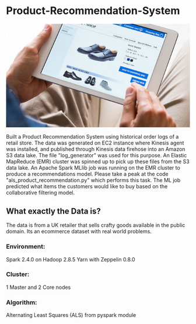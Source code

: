 # Product-Recommendation-System
![alt text](https://github.com/swarupmishal/Product-Recommendation-System/blob/main/extras/preview1529724459413.png)

Built a Product Recommendation System using historical order logs of a retail store. The data was generated on EC2 instance where Kinesis agent was installed, and published through Kinesis data firehose into an Amazon S3 data lake. The file "log_generator" was used for this purpose. An Elastic MapReduce (EMR) cluster was spinned up to pick up these files from the S3 data lake. An Apache Spark MLlib job was running on the EMR cluster to produce a recommendations model. Please take a peak at the code "als_product_recommendation.py" which performs this task. The ML job predicted what items the customers would like to buy based on the collaborative filtering model.

## What exactly the Data is?
The data is from a UK retailer that sells crafty goods available in the public domain. Its an ecommerce dataset with real world problems.

### Environment: 
Spark 2.4.0 on Hadoop 2.8.5 Yarn with Zeppelin 0.8.0
### Cluster: 
1 Master and 2 Core nodes
### Algorithm: 
Alternating Least Squares (ALS) from pyspark module

